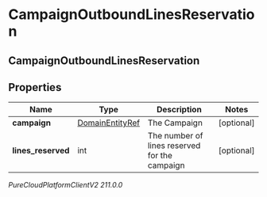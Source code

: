 # CampaignOutboundLinesReservation

## CampaignOutboundLinesReservation

## Properties

|Name | Type | Description | Notes|
|------------ | ------------- | ------------- | -------------|
| **campaign** | [DomainEntityRef](DomainEntityRef) | The Campaign | [optional] |
| **lines_reserved** | int | The number of lines reserved for the campaign | [optional] |



_PureCloudPlatformClientV2 211.0.0_

